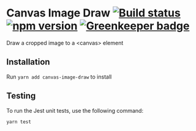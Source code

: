 # Canvas Image Draw [![Build status](https://badge.buildkite.com/39a4cf1487d5d5bff91c31a8f4d31069ad64a08c747308ea2e.svg)](https://buildkite.com/vital/canvas-image-draw) [![npm version](https://badge.fury.io/js/canvas-image-draw.svg)](https://badge.fury.io/js/canvas-image-draw) [![Greenkeeper badge](https://badges.greenkeeper.io/vital-software/canvas-image-draw.svg)](https://greenkeeper.io/)

Draw a cropped image to a &lt;canvas&gt; element


## Installation
Run `yarn add canvas-image-draw` to install

## Testing
To run the Jest unit tests, use the following command:

	yarn test
